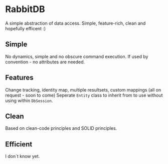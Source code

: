 RabbitDB
========

A simple abstraction of data access. Simple, feature-rich, clean and hopefully efficent :)

Simple
----------

No dynamics, simple and no obscure command execution. 
If used by convention - no attributes are needed.

Features
------------

Change tracking, identity map, multiple resultsets, custom mappings
(all on request - soon to come)
Seperate `Entity` class to inherit from to use without using within `DbSession`.

Clean
-----

Based on clean-code principles and SOLID principles.

Efficient
---------

I don´t know yet.
